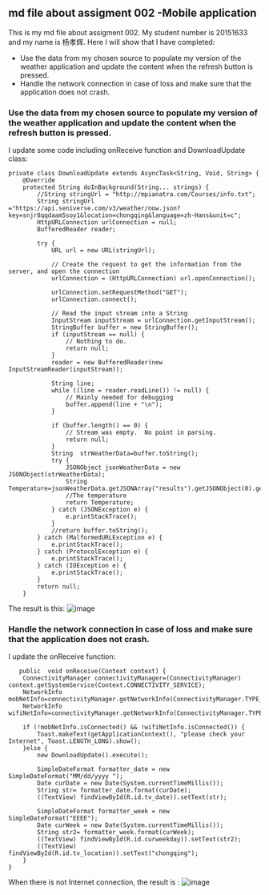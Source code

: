 ##  md file about assigment 002 -Mobile application
This is my md file about assigment 002. My student number is 20151633 and my name is 杨孝辉. Here I will show that I have completed:
- Use the data from my chosen source to populate my version of the weather application and update the content  when the refresh button is pressed.
- Handle the network connection in case of loss and make sure that the application does not crash.


### Use the data from my chosen source to populate my version of the weather application and update the content  when the refresh button is pressed.
I update some code including onReceive function and DownloadUpdate class:

    private class DownloadUpdate extends AsyncTask<String, Void, String> {
        @Override
        protected String doInBackground(String... strings) {
            //String stringUrl = "http://mpianatra.com/Courses/info.txt";
            String stringUrl ="https://api.seniverse.com/v3/weather/now.json?key=snjr8qqdaam5soy1&location=chongqing&language=zh-Hans&unit=c";
            HttpURLConnection urlConnection = null;
            BufferedReader reader;

            try {
                URL url = new URL(stringUrl);

                // Create the request to get the information from the server, and open the connection
                urlConnection = (HttpURLConnection) url.openConnection();

                urlConnection.setRequestMethod("GET");
                urlConnection.connect();

                // Read the input stream into a String
                InputStream inputStream = urlConnection.getInputStream();
                StringBuffer buffer = new StringBuffer();
                if (inputStream == null) {
                    // Nothing to do.
                    return null;
                }
                reader = new BufferedReader(new InputStreamReader(inputStream));

                String line;
                while ((line = reader.readLine()) != null) {
                    // Mainly needed for debugging
                    buffer.append(line + "\n");
                }

                if (buffer.length() == 0) {
                    // Stream was empty.  No point in parsing.
                    return null;
                }
                String  strWeatherData=buffer.toString();
                try {
                    JSONObject jsonWeatherData = new JSONObject(strWeatherData);
                    String Temperature=jsonWeatherData.getJSONArray("results").getJSONObject(0).getJSONObject("now").getString("temperature");
                    //The temperature
                    return Temperature;
                } catch (JSONException e) {
                    e.printStackTrace();
                }
                //return buffer.toString();
            } catch (MalformedURLException e) {
                e.printStackTrace();
            } catch (ProtocolException e) {
                e.printStackTrace();
            } catch (IOException e) {
                e.printStackTrace();
            }
            return null;
        }

The result is this:
![image](E://press_before.JPG)

###  Handle the network connection in case of loss and make sure that the application does not crash.

I update the onReceive function:

       public  void onReceive(Context context) {
        ConnectivityManager connectivityManager=(ConnectivityManager) context.getSystemService(Context.CONNECTIVITY_SERVICE);
        NetworkInfo  mobNetInfo=connectivityManager.getNetworkInfo(ConnectivityManager.TYPE_MOBILE);
        NetworkInfo  wifiNetInfo=connectivityManager.getNetworkInfo(ConnectivityManager.TYPE_WIFI);

        if (!mobNetInfo.isConnected() && !wifiNetInfo.isConnected()) {
            Toast.makeText(getApplicationContext(), "please check your Internet", Toast.LENGTH_LONG).show();
        }else {
            new DownloadUpdate().execute();

            SimpleDateFormat formatter_date = new SimpleDateFormat("MM/dd/yyyy ");
            Date curDate = new Date(System.currentTimeMillis());
            String str= formatter_date.format(curDate);
            ((TextView) findViewById(R.id.tv_date)).setText(str);

            SimpleDateFormat formatter_week = new SimpleDateFormat("EEEE");
            Date curWeek = new Date(System.currentTimeMillis());
            String str2= formatter_week.format(curWeek);
            ((TextView) findViewById(R.id.curweekday)).setText(str2);
            ((TextView) findViewById(R.id.tv_location)).setText("chongqing");
        }
    }

When there is not Internet connection, the result is :
![image](E://press_after.JPG)






